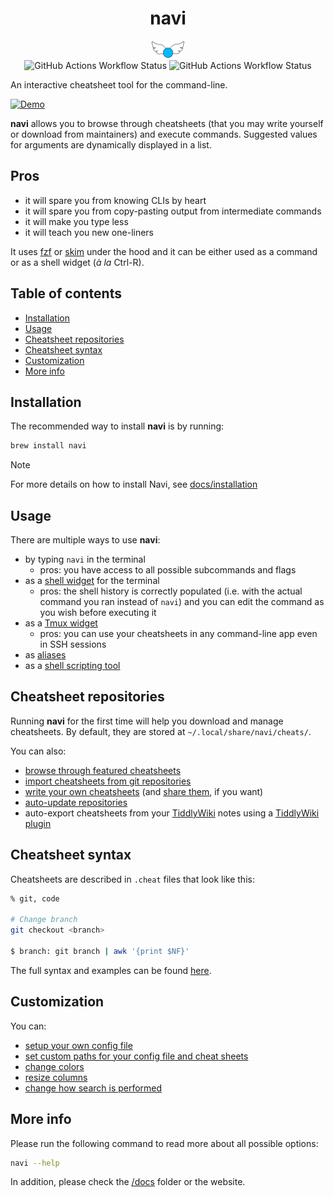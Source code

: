 <div align="center">
  <h1>navi</h1>
  <img src="https://raw.githubusercontent.com/1995parham/navi/main/assets/icon.png" alt="icon" height="28px"/>
  <br>
  <img alt="GitHub Actions Workflow Status" src="https://img.shields.io/github/actions/workflow/status/1995parham/navi/ci.yml?style=for-the-badge&logo=github&label=CI">
  <img alt="GitHub Actions Workflow Status" src="https://img.shields.io/github/actions/workflow/status/1995parham/navi/cd.yml?style=for-the-badge&logo=github&label=Publish">
</div>

An interactive cheatsheet tool for the command-line.

[![Demo](https://asciinema.org/a/406461.svg)](https://asciinema.org/a/406461)

**navi** allows you to browse through cheatsheets (that you may write yourself or download from maintainers) and execute commands. Suggested values for arguments are dynamically displayed in a list.

## Pros

- it will spare you from knowing CLIs by heart
- it will spare you from copy-pasting output from intermediate commands
- it will make you type less
- it will teach you new one-liners

It uses [fzf](https://github.com/junegunn/fzf) or [skim](https://github.com/lotabout/skim) under the hood and it can be either used as a command or as a shell widget (_à la_ Ctrl-R).

## Table of contents

- [Installation](#installation)
- [Usage](#usage)
- [Cheatsheet repositories](#cheatsheet-repositories)
- [Cheatsheet syntax](#cheatsheet-syntax)
- [Customization](#customization)
- [More info](#more-info)

## Installation

The recommended way to install **navi** is by running:

```sh
brew install navi
```

> [!NOTE]
> For more details on how to install Navi, see [docs/installation](docs/installation/README.md)

## Usage

There are multiple ways to use **navi**:

- by typing `navi` in the terminal
  - pros: you have access to all possible subcommands and flags
- as a [shell widget](docs/widgets/README.md#installing-the-shell-widget) for the terminal
  - pros: the shell history is correctly populated (i.e. with the actual command you ran instead of `navi`) and you can edit the command as you wish before executing it
- as a [Tmux widget](docs/widgets/howto/TMUX.md)
  - pros: you can use your cheatsheets in any command-line app even in SSH sessions
- as [aliases](docs/cheatsheet/syntax/README.md#aliases)
- as a [shell scripting tool](docs/usage/shell-scripting/README.md)

## Cheatsheet repositories

Running **navi** for the first time will help you download and manage cheatsheets. By default, they are stored at `~/.local/share/navi/cheats/`.

You can also:

- [browse through featured cheatsheets](docs/usage/commands/repo/README.md#browsing-through-cheatsheet-repositories)
- [import cheatsheets from git repositories](docs/cheatsheet/repositories/README.md#importing-cheatsheet-repositories)
- [write your own cheatsheets](#cheatsheet-syntax) (and [share them](docs/cheatsheet/repositories/README.md#submitting-cheatsheets), if you want)
- [auto-update repositories](docs/cheatsheet/repositories/README.md#auto-updating-repositories)
- auto-export cheatsheets from your [TiddlyWiki](https://tiddlywiki.com/) notes using a [TiddlyWiki plugin](https://bimlas.github.io/tw5-navi-cheatsheet/)

## Cheatsheet syntax

Cheatsheets are described in `.cheat` files that look like this:

```sh
% git, code

# Change branch
git checkout <branch>

$ branch: git branch | awk '{print $NF}'
```

The full syntax and examples can be found [here](docs/cheatsheet/syntax/README.md).

## Customization

You can:

- [setup your own config file](docs/configuration/README.md)
- [set custom paths for your config file and cheat sheets](docs/configuration/README.md#paths-and-environment-variables)
- [change colors](docs/configuration/README.md#changing-colors)
- [resize columns](docs/configuration/README.md#resizing-columns)
- [change how search is performed](docs/configuration/README.md#overriding-fzf-options)

## More info

Please run the following command to read more about all possible options:

```sh
navi --help
```

In addition, please check the [/docs](docs) folder or the website.
